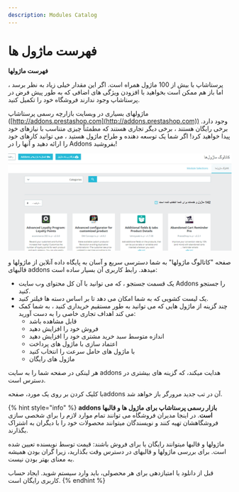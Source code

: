 ```yaml
---
description: Modules Catalog
---
```


# فهرست ماژول ها

**فهرست ماژولها**

پرستاشاپ با بیش از 100 ماژول همراه است. اگر این مقدار خیلی زیاد به نظر برسد ، اما باز هم ممکن است بخواهید با افزودن ویژگی های اضافی که به طور پیش فرض در پرستاشاپ وجود ندارند فروشگاه خود را تکمیل کنید.

ماژولهای بسیاری در وبسایت بازارچه رسمی پرستاشاپ ([http://addons.prestashop.com](http://addons.prestashop.com)) وجود دارد. برخی رایگان هستند ، برخی دیگر تجاری هستند که مطمئناً چیزی متناسب با نیازهای خود پیدا خواهید کرد! اگر شما یک توسعه دهنده و طراح ماژول هستید ، می توانید کارهای خود را ارائه دهید و آنها را در Addons بفروشید!

![](<../../../.gitbook/assets/0 (31).png>)

صفحه "کاتالوگ ماژولها" به شما دسترسی سریع و آسان به پایگاه داده آنلاین از ماژولها و قالبهای addons میدهد. رابط کاربری آن بسیار ساده است:

* یک قسمت جستجو ، که می توانید با آن کل محتوای وب سایت Addons را جستجو کنید.
* یک لیست کشویی که به شما امکان می دهد تا بر اساس دسته ها فیلتر کنید.
* چند گزینه از ماژول هایی که می توانید به طور مستقیم خریداری کنید ، به شما کمک می کند اهداف تجاری خاصی را به دست آورید:
  * قابل مشاهده باشد
  * فروش خود را افزایش دهید
  * اندازه متوسط سبد خرید مشتری خود را افزایش دهید
  * اعتماد سازی با ماژول های پرداخت
  * با ماژول های حامل سرعت را انتخاب کنید
  * ماژول های رایگان

هر لینکی در صفحه شما را به سایت addons هدایت میکند، که گزینه های بیشتری در دسترس است.

با کلیک کردن بر روی یک مورد، صفحهaddons آن در تب جدید مرورگر باز خواهد شد.

{% hint style="info" %}
**addons بازار رسمی پرستاشاپ برای ماژول ها و قالبها است**. در اینجا مدیران فروشگاه می توانند تمام موارد لازم را برای شخصی سازی فروشگاهشان تهیه کنند و نویسندگان میتوانند محصولات خود را با دیگران به اشتراک بگذارند.

ماژولها و قالبها میتوانند رایگان یا برای فروش باشند: قیمت توسط نویسنده تعیین شده است. برای بررسی ماژولها و قالبهای در دسترس وقت بگذارید، زیرا گران بودن همیشه به معنای بهتر بودن نیست.

قبل از دانلود یا امتیازدهی برای هر محصولی، باید وارد سیستم شوید. ایجاد حساب کاربری رایگان است.
{% endhint %}

